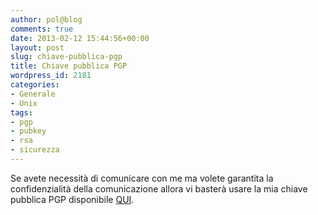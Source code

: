 ```yaml
---
author: pol@blog
comments: true
date: 2013-02-12 15:44:56+00:00
layout: post
slug: chiave-pubblica-pgp
title: Chiave pubblica PGP
wordpress_id: 2181
categories:
- Generale
- Unix
tags:
- pgp
- pubkey
- rsa
- sicurezza
---
```


Se avete necessità di comunicare con me ma volete garantita la confidenzialità della comunicazione allora vi basterà usare la mia chiave pubblica PGP disponibile [QUI](http://pgp.mit.edu:11371/pks/lookup?op=get&search=0x7FFDA558E71B7545).
